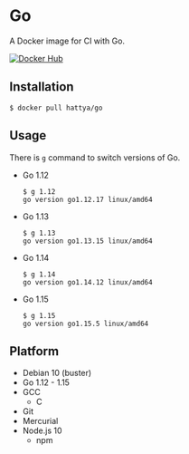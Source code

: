 # Go

A Docker image for CI with Go.

[![Docker Hub](https://img.shields.io/docker/cloud/build/hattya/go)](https://hub.docker.com/r/hattya/go)


## Installation

```console
$ docker pull hattya/go
```


## Usage

There is `g` command to switch versions of Go.

- Go 1.12
  ```console
  $ g 1.12
  go version go1.12.17 linux/amd64
  ```

- Go 1.13
  ```console
  $ g 1.13
  go version go1.13.15 linux/amd64
  ```

- Go 1.14
  ```console
  $ g 1.14
  go version go1.14.12 linux/amd64
  ```

- Go 1.15
  ```console
  $ g 1.15
  go version go1.15.5 linux/amd64
  ```


## Platform

- Debian 10 (buster)
- Go 1.12 - 1.15
- GCC
  - C
- Git
- Mercurial
- Node.js 10
  - npm
